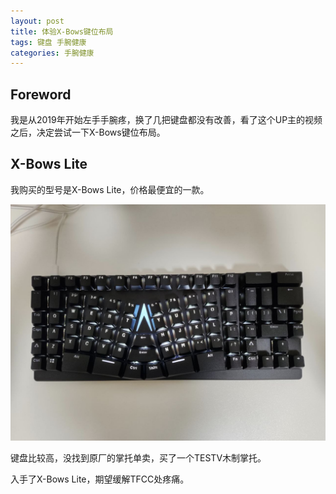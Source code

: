 ```yaml
---
layout: post
title: 体验X-Bows键位布局
tags: 键盘 手腕健康
categories: 手腕健康
---
```

## Foreword

我是从2019年开始左手手腕疼，换了几把键盘都没有改善，看了这个UP主的视频之后，决定尝试一下X-Bows键位布局。

## X-Bows Lite

我购买的型号是X-Bows Lite，价格最便宜的一款。

![X-Bows Lite](/assets/images/X-BowsLite/X-Bows-Lite.jpg)

键盘比较高，没找到原厂的掌托单卖，买了一个TESTV木制掌托。

入手了X-Bows Lite，期望缓解TFCC处疼痛。